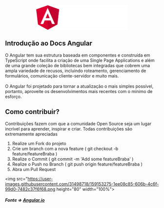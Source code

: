 <p align="center">
    <img src="./img/logoAngular.png" height="80" width="300">
</p>

## Introdução ao Docs Angular

O Angular tem sua estrutura baseada em componentes e construída em TypeScript onde facilita a criação de uma Single Page Applications e além de uma grande coleção de bibliotecas bem integradas que cobrem uma ampla variedade de recusos, incluindo roteamento, gerenciamento de formulários, comunicação cliente-servidor e muito mais.
</br>
</br>
O Angular foi projetado para tornar a atualização o mais simples possível, portanto, aproveite os desenvolvimentos mais recentes com o mínimo de esforço.

## Como contribuir?

Contribuições fazem com que a comunidade Open Source seja um lugar incrível para aprender, inspirar e criar. Todas contribuições são extremamente apreciadas

1. Realize um Fork do projeto
2. Crie um branch com a nova feature ( git checkout -b feature/featureBraba )
3. Realize o Commit ( git commit -m 'Add some featureBraba' )
4. Realize o Push no Branch ( git push origin feature/featureBraba )
5. Abra um Pull Request

  <img src="https://user-images.githubusercontent.com/31498718/159153275-1ee08c85-606b-4c6f-99d0-7482c37f6f68.png height="80" width="100%">


##### Fonte => <a href="https://angular.io">Angular.io</a>
